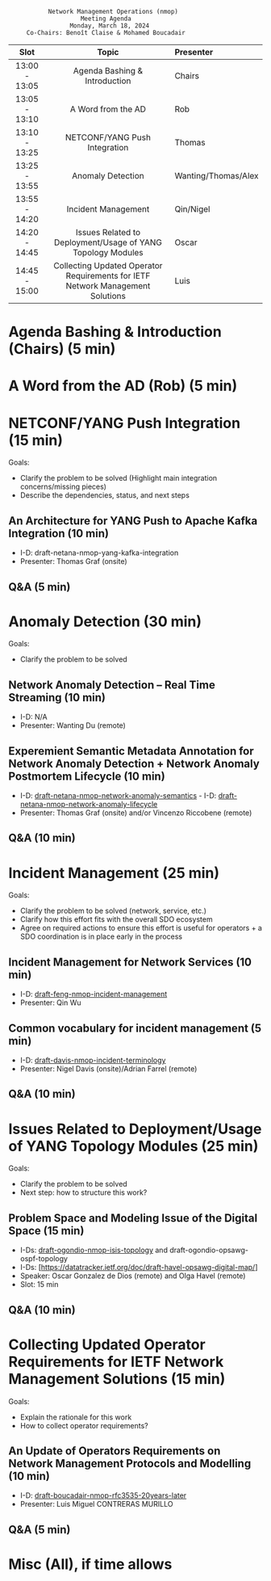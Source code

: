 
               Network Management Operations (nmop)
                        Meeting Agenda
                     Monday, March 18, 2024
         Co-Chairs: Benoît Claise & Mohamed Boucadair



| Slot          | Topic              | Presenter      |
|:-------------:|:-----------------:|:----------------|
| 13:00 - 13:05 | Agenda Bashing & Introduction| Chairs    |
| 13:05 - 13:10 | A Word from the AD | Rob    |
| 13:10 - 13:25 | NETCONF/YANG Push Integration | Thomas    |
| 13:25 - 13:55 | Anomaly Detection | Wanting/Thomas/Alex   |
| 13:55 - 14:20 | Incident Management | Qin/Nigel    |
| 14:20 - 14:45 | Issues Related to Deployment/Usage of YANG Topology Modules | Oscar    |
| 14:45 - 15:00 | Collecting Updated Operator Requirements for IETF Network Management Solutions | Luis    |


# Agenda Bashing & Introduction (Chairs) (5 min)
# A Word from the AD (Rob) (5 min)
   
# NETCONF/YANG Push Integration (15 min)

Goals: 
* Clarify the problem to be solved (Highlight main integration concerns/missing pieces)
* Describe the dependencies, status, and next steps

## An Architecture for YANG Push to Apache Kafka Integration (10 min)

   - I-D: draft-netana-nmop-yang-kafka-integration
   - Presenter: Thomas Graf (onsite)

## Q&A (5 min)

# Anomaly Detection (30 min)

Goals: 
* Clarify the problem to be solved

## Network Anomaly Detection – Real Time Streaming (10 min)

   - I-D: N/A   
   - Presenter: Wanting Du (remote)

## Experemient Semantic Metadata Annotation for Network Anomaly Detection + Network Anomaly Postmortem Lifecycle (10 min)

   - I-D: [draft-netana-nmop-network-anomaly-semantics](https://datatracker.ietf.org/doc/draft-netana-nmop-network-anomaly-semantics/)
    - I-D: [draft-netana-nmop-network-anomaly-lifecycle](https://datatracker.ietf.org/doc/draft-netana-nmop-network-anomaly-lifecycle/)
   - Presenter: Thomas Graf (onsite) and/or Vincenzo Riccobene (remote)

## Q&A (10 min)

# Incident Management (25 min)

Goals: 
* Clarify the problem to be solved (network, service, etc.)
* Clarify how this effort fits with the overall SDO ecosystem
* Agree on required actions to ensure this effort is useful for operators + a SDO coordination is in place early in the process
  
## Incident Management for Network Services (10 min)

   - I-D: [draft-feng-nmop-incident-management](https://datatracker.ietf.org/doc/draft-feng-nmop-incident-management/)
   - Presenter: Qin Wu
     
## Common vocabulary for incident management (5 min)

   - I-D: [draft-davis-nmop-incident-terminology](https://datatracker.ietf.org/doc/draft-davis-nmop-incident-terminology/)
   - Presenter: Nigel Davis (onsite)/Adrian Farrel (remote)

## Q&A (10 min)


# Issues Related to Deployment/Usage of YANG Topology Modules (25 min)

Goals: 
* Clarify the problem to be solved
* Next step: how to structure this work?

## Problem Space and Modeling Issue of the Digital Space (15 min)
  
  - I-Ds: [draft-ogondio-nmop-isis-topology](https://datatracker.ietf.org/doc/draft-ogondio-nmop-isis-topology/) and draft-ogondio-opsawg-ospf-topology
  - I-Ds: [https://datatracker.ietf.org/doc/draft-havel-opsawg-digital-map/]
  - Speaker: Oscar Gonzalez de Dios (remote) and Olga Havel (remote)
  - Slot: 15 min

## Q&A (10 min)

# Collecting Updated Operator Requirements for IETF Network Management Solutions (15 min)

Goals: 
* Explain the rationale for this work
* How to collect operator requirements?
  
## An Update of Operators Requirements on Network Management Protocols and Modelling (10 min)

   - I-D: [draft-boucadair-nmop-rfc3535-20years-later](https://datatracker.ietf.org/doc/draft-boucadair-nmop-rfc3535-20years-later/)
   - Presenter: Luis Miguel CONTRERAS MURILLO

## Q&A (5 min)
    
# Misc (All), if time allows
